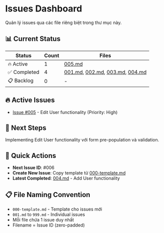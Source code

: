 # Issues Dashboard

Quản lý issues qua các file riêng biệt trong thư mục này.

## 📊 Current Status

| Status | Count | Files |
|--------|-------|-------|
| 🔥 Active | 1 | [005.md](005.md) |
| ✅ Completed | 4 | [001.md](001.md), [002.md](002.md), [003.md](003.md), [004.md](004.md) |
| 📋 Backlog | 0 | - |

## 🔥 Active Issues
- [Issue #005](005.md) - Edit User functionality (Priority: High)

## 🎯 Next Steps
Implementing Edit User functionality với form pre-population và validation.

## 📝 Quick Actions
- **Next Issue ID**: #006
- **Create New Issue**: Copy template từ [000-template.md](000-template.md)
- **Latest Completed**: [004.md](004.md) - Add User functionality

## 📋 File Naming Convention
- `000-template.md` - Template cho issues mới
- `001.md` to `999.md` - Individual issues
- Mỗi file chứa 1 issue duy nhất
- Filename = Issue ID (zero-padded)
